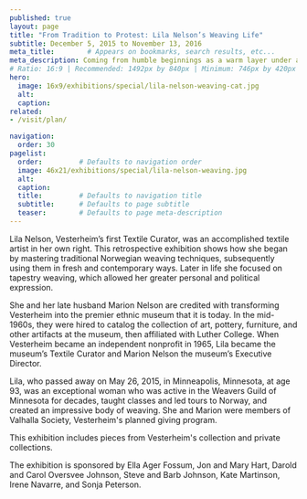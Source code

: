 ```yaml
---
published: true
layout: page
title: "From Tradition to Protest: Lila Nelson’s Weaving Life"
subtitle: December 5, 2015 to November 13, 2016
meta_title:        # Appears on bookmarks, search results, etc...
meta_description: Coming from humble beginnings as a warm layer under a vest and jacket, Norwegian sweaters are now worn all over the world and for almost every occasion.
# Ratio: 16:9 | Recommended: 1492px by 840px | Minimum: 746px by 420px
hero:
  image: 16x9/exhibitions/special/lila-nelson-weaving-cat.jpg
  alt:
  caption:
related:
- /visit/plan/

navigation:
  order: 30
pagelist:
  order:         # Defaults to navigation order
  image: 46x21/exhibitions/special/lila-nelson-weaving.jpg 
  alt:
  caption: 
  title:         # Defaults to navigation title
  subtitle:      # Defaults to page subtitle
  teaser:        # Defaults to page meta-description
---
```

Lila Nelson, Vesterheim’s first Textile Curator, was an accomplished textile artist in her own right. This retrospective exhibition shows how she began by mastering traditional Norwegian weaving techniques, subsequently using them in fresh and contemporary ways. Later in life she focused on tapestry weaving, which allowed her greater personal and political expression.

She and her late husband Marion Nelson are credited with transforming Vesterheim into the premier ethnic museum that it is today. In the mid-1960s, they were hired to catalog the collection of art, pottery, furniture, and other artifacts at the museum, then affiliated with Luther College. When Vesterheim became an independent nonprofit in 1965, Lila became the museum’s Textile Curator and Marion Nelson the museum’s Executive Director.

Lila, who passed away on May 26, 2015, in Minneapolis, Minnesota, at age 93, was an exceptional woman who was active in the Weavers Guild of Minnesota for decades, taught classes and led tours to Norway, and created an impressive body of weaving. She and Marion were members of Valhalla Society, Vesterheim's planned giving program. 

This exhibition includes pieces from Vesterheim's collection and private collections.

The exhibition is sponsored by Ella Ager Fossum, Jon and Mary Hart, Darold and Carol Oversvee Johnson, Steve and Barb Johnson, Kate Martinson, Irene Navarre, and Sonja Peterson.